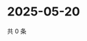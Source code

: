 # 2025-05-20

共 0 条

<!-- BEGIN ZHIHUQUESTIONS -->
<!-- 最后更新时间 Tue May 20 2025 07:11:05 GMT+0800 (China Standard Time) -->

<!-- END ZHIHUQUESTIONS -->
